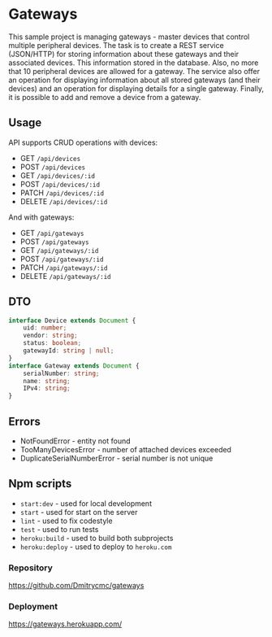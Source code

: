 # Gateways

This sample project is managing gateways - master devices that control multiple peripheral
devices.
The task is to create a REST service (JSON/HTTP) for storing information about these
gateways and their associated devices. This information stored in the database.
Also, no more that 10 peripheral devices are allowed for a gateway.
The service also offer an operation for displaying information about all stored gateways
(and their devices) and an operation for displaying details for a single gateway. Finally, it
is possible to add and remove a device from a gateway.

## Usage
API supports CRUD operations with devices:
* GET `/api/devices`
* POST `/api/devices`
* GET `/api/devices/:id`
* POST `/api/devices/:id`
* PATCH `/api/devices/:id`
* DELETE `/api/devices/:id`

And with gateways:
* GET `/api/gateways`
* POST `/api/gateways`
* GET `/api/gateways/:id`
* POST `/api/gateways/:id`
* PATCH `/api/gateways/:id`
* DELETE `/api/gateways/:id`

## DTO
```ts
interface Device extends Document {
    uid: number;
    vendor: string;
    status: boolean;
    gatewayId: string | null;
}
interface Gateway extends Document {
    serialNumber: string;
    name: string;
    IPv4: string;
}
```

## Errors
* NotFoundError - entity not found
* TooManyDevicesError - number of attached devices exceeded
* DuplicateSerialNumberError - serial number is not unique

## Npm scripts
* `start:dev` - used for local development
* `start` - used for start on the server
* `lint` - used to fix codestyle
* `test` - used to run tests
* `heroku:build` - used to build both subprojects
* `heroku:deploy` - used to deploy to `heroku.com`

### Repository
https://github.com/Dmitrycmc/gateways

### Deployment
https://gateways.herokuapp.com/
